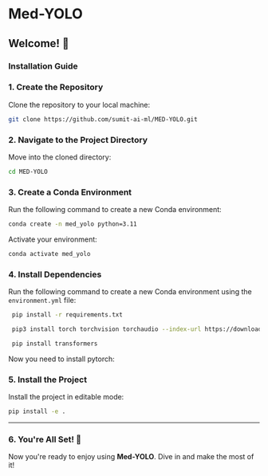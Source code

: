 # Med-YOLO

## Welcome! 🚀  

### Installation Guide  

### 1. Create the Repository  

Clone the repository to your local machine:  
```bash
git clone https://github.com/sumit-ai-ml/MED-YOLO.git
```

### 2. Navigate to the Project Directory  

Move into the cloned directory:  
```bash
cd MED-YOLO
```

### 3. Create a Conda Environment  

Run the following command to create a new Conda environment:  
```bash
conda create -n med_yolo python=3.11
```

Activate your environment:  
```bash
conda activate med_yolo
```


### 4. Install Dependencies  


Run the following command to create a new Conda environment using the `environment.yml` file:  

```bash
 pip install -r requirements.txt 

 pip3 install torch torchvision torchaudio --index-url https://download.pytorch.org/whl/cu121

 pip install transformers

```

Now you need to install pytorch:

### 5. Install the Project  

Install the project in editable mode:  

```bash
pip install -e .
```

---

### 6. You're All Set! 🎉  

Now you're ready to enjoy using **Med-YOLO**. Dive in and make the most of it!  

### 



